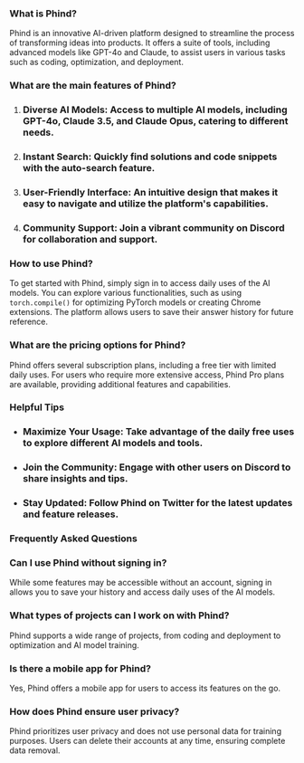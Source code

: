 ### What is Phind?

Phind is an innovative AI-driven platform designed to streamline the process of transforming ideas into products. It offers a suite of tools, including advanced models like GPT-4o and Claude, to assist users in various tasks such as coding, optimization, and deployment.

### What are the main features of Phind?

1. ### Diverse AI Models: Access to multiple AI models, including GPT-4o, Claude 3.5, and Claude Opus, catering to different needs.
2. ### Instant Search: Quickly find solutions and code snippets with the auto-search feature.
3. ### User-Friendly Interface: An intuitive design that makes it easy to navigate and utilize the platform's capabilities.
4. ### Community Support: Join a vibrant community on Discord for collaboration and support.

### How to use Phind?

To get started with Phind, simply sign in to access daily uses of the AI models. You can explore various functionalities, such as using `torch.compile()` for optimizing PyTorch models or creating Chrome extensions. The platform allows users to save their answer history for future reference.

### What are the pricing options for Phind?

Phind offers several subscription plans, including a free tier with limited daily uses. For users who require more extensive access, Phind Pro plans are available, providing additional features and capabilities.

### Helpful Tips

- ### Maximize Your Usage: Take advantage of the daily free uses to explore different AI models and tools.
- ### Join the Community: Engage with other users on Discord to share insights and tips.
- ### Stay Updated: Follow Phind on Twitter for the latest updates and feature releases.

### Frequently Asked Questions

### Can I use Phind without signing in?  
While some features may be accessible without an account, signing in allows you to save your history and access daily uses of the AI models.

### What types of projects can I work on with Phind?  
Phind supports a wide range of projects, from coding and deployment to optimization and AI model training.

### Is there a mobile app for Phind?  
Yes, Phind offers a mobile app for users to access its features on the go.

### How does Phind ensure user privacy?  
Phind prioritizes user privacy and does not use personal data for training purposes. Users can delete their accounts at any time, ensuring complete data removal.